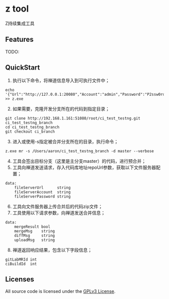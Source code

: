 # z tool
Z持续集成工具

## Features
TODO:

## QuickStart
1. 执行以下命令，将禅道信息导入到可执行文件中；
```
echo '{"Url":"http://127.0.0.1:20080","Account":"admin","Password":"P2ssw0rd2"}' >> z.exe
```
2. 如果需要，克隆开发分支所在的代码到指定目录；
```
git clone http://192.168.1.161:51080/root/ci_test_testng.git ci_test_testng_branch
cd ci_test_testng_branch
git checkout ci_branch
```
3. 进入或使用-s指定被合并分支所在的目录，执行命令；
```
z.exe mr -s /Users/aaron/ci_test_testng_branch -d master --verbose
```
4. 工具会签出目标分支（这里是主分支master）的代码，进行预合并；
5. 工具向禅道发送请求，存入代码库地址repoUrl参数，获取以下文件服务器配置；
```
data:
    fileServerUrl      string
    fileServerAccount  string
    fileServerPassword string
```
6. 工具向文件服务器上传合并后的代码zip文件；
7. 工具使用以下请求参数，向禅道发送合并信息；
```
data:
    mergeResult bool
    mergeMsg    string
    diffMsg     string
    uploadMsg   string
```
8. 禅道返回响应结果，包含以下字段信息；
```
gitLabMRId int
ciBuildId  int
```

## Licenses
All source code is licensed under the [GPLv3 License](LICENSE.md).
